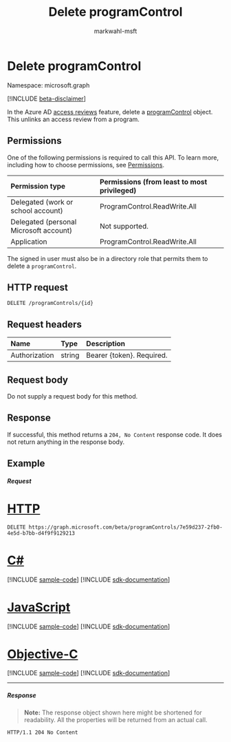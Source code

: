 ﻿---
title: "Delete programControl"
description: "In the Azure AD access reviews feature, delete a programControl object.  This unlinks an access review from a program."
localization_priority: Normal
doc_type: apiPageType
ms.prod: "microsoft-identity-platform"
author: "markwahl-msft"
---

# Delete programControl

Namespace: microsoft.graph

[!INCLUDE [beta-disclaimer](../../includes/beta-disclaimer.md)]

In the Azure AD [access reviews](../resources/accessreviews-root.md) feature, delete a [programControl](../resources/programcontrol.md) object.  This unlinks an access review from a program.

## Permissions

One of the following permissions is required to call this API. To learn more, including how to choose permissions, see [Permissions](/graph/permissions-reference).

| Permission type                        | Permissions (from least to most privileged) |
| :------------------------------------- | :------------------------------------------ |
| Delegated (work or school account)     | ProgramControl.ReadWrite.All                |
| Delegated (personal Microsoft account) | Not supported.                              |
| Application                            | ProgramControl.ReadWrite.All                |

The signed in user must also be in a directory role that permits them to delete a `programControl`.

## HTTP request

<!-- { "blockType": "ignored" } -->

```http
DELETE /programControls/{id}
```

## Request headers

| Name          | Type   | Description                 |
| :------------ | :----- | :-------------------------- |
| Authorization | string | Bearer \{token\}. Required. |

## Request body

Do not supply a request body for this method.

## Response

If successful, this method returns a `204, No Content` response code. It does not return anything in the response body.

## Example

##### Request

# [HTTP](#tab/http)

<!-- {
  "blockType": "request",
  "name": "delete_programControl"
}-->

```http
DELETE https://graph.microsoft.com/beta/programControls/7e59d237-2fb0-4e5d-b7bb-d4f9f9129213
```

# [C#](#tab/csharp)

[!INCLUDE [sample-code](../includes/snippets/csharp/delete-programcontrol-csharp-snippets.md)]
[!INCLUDE [sdk-documentation](../includes/snippets/snippets-sdk-documentation-link.md)]

# [JavaScript](#tab/javascript)

[!INCLUDE [sample-code](../includes/snippets/javascript/delete-programcontrol-javascript-snippets.md)]
[!INCLUDE [sdk-documentation](../includes/snippets/snippets-sdk-documentation-link.md)]

# [Objective-C](#tab/objc)

[!INCLUDE [sample-code](../includes/snippets/objc/delete-programcontrol-objc-snippets.md)]
[!INCLUDE [sdk-documentation](../includes/snippets/snippets-sdk-documentation-link.md)]

---

##### Response

>**Note:** The response object shown here might be shortened for readability. All the properties will be returned from an actual call.

<!-- {
  "blockType": "response",
  "truncated": true
} -->

```http
HTTP/1.1 204 No Content
```

<!-- uuid: 8fcb5dbc-d5aa-4681-8e31-b001d5168d79
2017-06-25 00:00:01 UTC -->

<!--
{
  "type": "#page.annotation",
  "description": "Delete programControl",
  "keywords": "",
  "section": "documentation",
  "tocPath": "",
  "suppressions": [
  ]
}
-->
